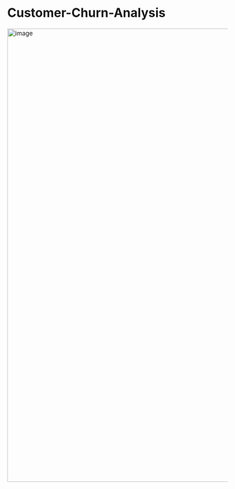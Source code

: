 # Customer-Churn-Analysis
<img width="1037" alt="image" src="https://github.com/user-attachments/assets/3e40b58d-0bc7-4aaf-970e-4cc1d917640a" />
